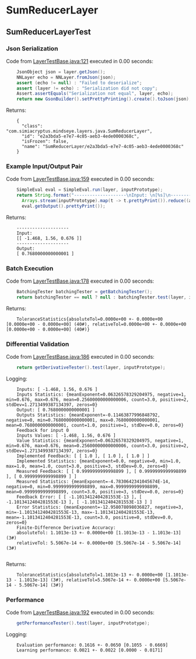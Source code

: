# SumReducerLayer
## SumReducerLayerTest
### Json Serialization
Code from [LayerTestBase.java:121](../../../../../../../src/test/java/com/simiacryptus/mindseye/layers/LayerTestBase.java#L121) executed in 0.00 seconds: 
```java
    JsonObject json = layer.getJson();
    NNLayer echo = NNLayer.fromJson(json);
    assert (echo != null) : "Failed to deserialize";
    assert (layer != echo) : "Serialization did not copy";
    Assert.assertEquals("Serialization not equal", layer, echo);
    return new GsonBuilder().setPrettyPrinting().create().toJson(json);
```

Returns: 

```
    {
      "class": "com.simiacryptus.mindseye.layers.java.SumReducerLayer",
      "id": "e2a3bda5-e7e7-4c05-aeb3-4ede0000368c",
      "isFrozen": false,
      "name": "SumReducerLayer/e2a3bda5-e7e7-4c05-aeb3-4ede0000368c"
    }
```



### Example Input/Output Pair
Code from [LayerTestBase.java:159](../../../../../../../src/test/java/com/simiacryptus/mindseye/layers/LayerTestBase.java#L159) executed in 0.00 seconds: 
```java
    SimpleEval eval = SimpleEval.run(layer, inputPrototype);
    return String.format("--------------------\nInput: \n[%s]\n--------------------\nOutput: \n%s",
      Arrays.stream(inputPrototype).map(t -> t.prettyPrint()).reduce((a, b) -> a + ",\n" + b).get(),
      eval.getOutput().prettyPrint());
```

Returns: 

```
    --------------------
    Input: 
    [[ -1.468, 1.56, 0.676 ]]
    --------------------
    Output: 
    [ 0.7680000000000001 ]
```



### Batch Execution
Code from [LayerTestBase.java:178](../../../../../../../src/test/java/com/simiacryptus/mindseye/layers/LayerTestBase.java#L178) executed in 0.00 seconds: 
```java
    BatchingTester batchingTester = getBatchingTester();
    return batchingTester == null ? null : batchingTester.test(layer, inputPrototype);
```

Returns: 

```
    ToleranceStatistics{absoluteTol=0.0000e+00 +- 0.0000e+00 [0.0000e+00 - 0.0000e+00] (40#), relativeTol=0.0000e+00 +- 0.0000e+00 [0.0000e+00 - 0.0000e+00] (40#)}
```



### Differential Validation
Code from [LayerTestBase.java:186](../../../../../../../src/test/java/com/simiacryptus/mindseye/layers/LayerTestBase.java#L186) executed in 0.00 seconds: 
```java
    return getDerivativeTester().test(layer, inputPrototype);
```
Logging: 
```
    Inputs: [ -1.468, 1.56, 0.676 ]
    Inputs Statistics: {meanExponent=0.06326578329204975, negative=1, min=0.676, max=0.676, mean=0.25600000000000006, count=3.0, positive=2, stdDev=1.2713499387134397, zeros=0}
    Output: [ 0.7680000000000001 ]
    Outputs Statistics: {meanExponent=-0.11463877996848792, negative=0, min=0.7680000000000001, max=0.7680000000000001, mean=0.7680000000000001, count=1.0, positive=1, stdDev=0.0, zeros=0}
    Feedback for input 0
    Inputs Values: [ -1.468, 1.56, 0.676 ]
    Value Statistics: {meanExponent=0.06326578329204975, negative=1, min=0.676, max=0.676, mean=0.25600000000000006, count=3.0, positive=2, stdDev=1.2713499387134397, zeros=0}
    Implemented Feedback: [ [ 1.0 ], [ 1.0 ], [ 1.0 ] ]
    Implemented Statistics: {meanExponent=0.0, negative=0, min=1.0, max=1.0, mean=1.0, count=3.0, positive=3, stdDev=0.0, zeros=0}
    Measured Feedback: [ [ 0.9999999999998899 ], [ 0.9999999999998899 ], [ 0.9999999999998899 ] ]
    Measured Statistics: {meanExponent=-4.7830642341045674E-14, negative=0, min=0.9999999999998899, max=0.9999999999998899, mean=0.9999999999998899, count=3.0, positive=3, stdDev=0.0, zeros=0}
    Feedback Error: [ [ -1.1013412404281553E-13 ], [ -1.1013412404281553E-13 ], [ -1.1013412404281553E-13 ] ]
    Error Statistics: {meanExponent=-12.958078098036827, negative=3, min=-1.1013412404281553E-13, max=-1.1013412404281553E-13, mean=-1.1013412404281553E-13, count=3.0, positive=0, stdDev=0.0, zeros=0}
    Finite-Difference Derivative Accuracy:
    absoluteTol: 1.1013e-13 +- 0.0000e+00 [1.1013e-13 - 1.1013e-13] (3#)
    relativeTol: 5.5067e-14 +- 0.0000e+00 [5.5067e-14 - 5.5067e-14] (3#)
    
```

Returns: 

```
    ToleranceStatistics{absoluteTol=1.1013e-13 +- 0.0000e+00 [1.1013e-13 - 1.1013e-13] (3#), relativeTol=5.5067e-14 +- 0.0000e+00 [5.5067e-14 - 5.5067e-14] (3#)}
```



### Performance
Code from [LayerTestBase.java:192](../../../../../../../src/test/java/com/simiacryptus/mindseye/layers/LayerTestBase.java#L192) executed in 0.00 seconds: 
```java
    getPerformanceTester().test(layer, inputPrototype);
```
Logging: 
```
    Evaluation performance: 0.1616 +- 0.0650 [0.1055 - 0.6669]
    Learning performance: 0.0021 +- 0.0022 [0.0000 - 0.0171]
    
```

